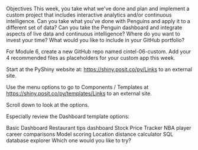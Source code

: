 Objectives
This week, you take what we've done and plan and implement a custom project that includes interactive analytics and/or continuous intelligence. Can you take what you've done with Penguins and apply it to a different set of data? Can you take the Penguin dashboard and integrate aspects of live data and continuous intelligence? Where do you want to invest your time? What would you like to include in your GitHub portfolio? 

For Module 6, create a new GitHub repo named cintel-06-custom. Add your 4 recommended files as placeholders for your custom app this week. 

Start at the PyShiny website at: https://shiny.posit.co/py/Links to an external site.

Use the menu options to go to Components / Templates at https://shiny.posit.co/py/templates/Links to an external site.

Scroll down to look at the options. 

Especially review the Dashboard template options:

Basic Dashboard
Restaurant tips dashboard
Stock Price Tracker
NBA player career comparisons
Model scoring
Location distance calculator
SQL database explorer
Which one would you like to try? 
